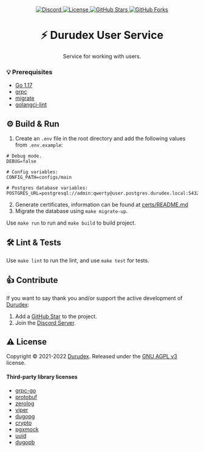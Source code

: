 <div align="center">
    <a href="https://discord.gg/4qcXbeVehZ">
        <img alt="Discord" src="https://img.shields.io/discord/882288646517035028?label=%F0%9F%92%AC%20discord">
    </a>
    <a href="https://github.com/durudex/durudex-user-service/blob/main/COPYING">
        <img alt="License" src="https://img.shields.io/github/license/durudex/durudex-user-service?label=%F0%9F%93%95%20license">
    </a>
    <a href="https://github.com/durudex/durudex-user-service/stargazers">
        <img alt="GitHub Stars" src="https://img.shields.io/github/stars/durudex/durudex-user-service?label=%E2%AD%90%20stars&logo=sdf">
    </a>
    <a href="https://github.com/durudex/durudex-user-service/network">
        <img alt="GitHub Forks" src="https://img.shields.io/github/forks/durudex/durudex-user-service?label=%F0%9F%93%81%20forks">
    </a>
</div>

<h1 align="center">⚡️ Durudex User Service</h1>

<p align="center">
Service for working with users.
</p>

### 💡 Prerequisites
+ [Go 1.17](https://golang.org/)
+ [grpc](https://grpc.io/docs/languages/go/quickstart/)
+ [migrate](https://github.com/golang-migrate/migrate/tree/master/cmd/migrate)
+ [golangci-lint](https://golangci-lint.run/usage/install/)

## ⚙️ Build & Run
1) Create an `.env` file in the root directory and add the following values from `.env.example`:
```env
# Debug mode.
DEBUG=false

# Config variables:
CONFIG_PATH=configs/main

# Postgres database variables:
POSTGRES_URL=postgresql://admin:qwerty@user.postgres.durudex.local:5432/durudex
```
2) Generate certificates, information can be found at [certs/README.md](certs/README.md)
3) Migrate the database using `make migrate-up`.

Use `make run` to run and `make build` to build project.

## 🛠 Lint & Tests
Use `make lint` to run the lint, and use `make test` for tests.

## 👍 Contribute
If you want to say thank you and/or support the active development of [Durudex](https://github.com/durudex):
1) Add a [GitHub Star](https://github.com/durudex/durudex-user-service/stargazers) to the project.
2) Join the [Discord Server](https://discord.gg/4qcXbeVehZ).

## ⚠️ License
Copyright © 2021-2022 [Durudex](https://github.com/durudex). Released under the [GNU AGPL v3](https://www.gnu.org/licenses/agpl-3.0.html) license.

#### Third-party library licenses
+ [grpc-go](https://github.com/grpc/grpc-go/blob/master/LICENSE)
+ [protobuf](https://github.com/protocolbuffers/protobuf/blob/master/LICENSE)
+ [zerolog](https://github.com/rs/zerolog/blob/master/LICENSE)
+ [viper](https://github.com/spf13/viper/blob/master/LICENSE)
+ [dugopg](https://github.com/durudex/dugopg/blob/master/LICENSE)
+ [crypto](https://github.com/golang/crypto/blob/master/LICENSE)
+ [pgxmock](https://github.com/pashagolub/pgxmock/blob/master/LICENSE)
+ [uuid](https://github.com/gofrs/uuid/blob/master/LICENSE)
+ [dugopb](https://github.com/durudex/dugopb/blob/main/LICENSE)
